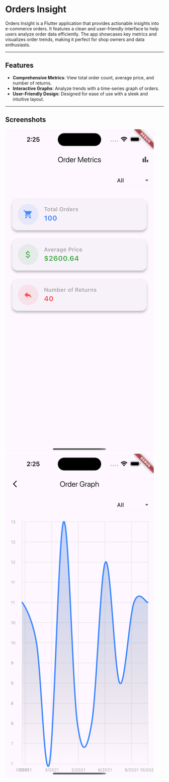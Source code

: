 # **Orders Insight**

Orders Insight is a Flutter application that provides actionable insights into e-commerce orders. It
features a clean and user-friendly interface to help users analyze order data efficiently. The app
showcases key metrics and visualizes order trends, making it perfect for shop owners and data
enthusiasts.

---

## **Features**

- **Comprehensive Metrics**: View total order count, average price, and number of returns.
- **Interactive Graphs**: Analyze trends with a time-series graph of orders.
- **User-Friendly Design**: Designed for ease of use with a sleek and intuitive layout.

---

## Screenshots

![Screenshot 1](screenshots/screen_1.png)
![Screenshot 2](screenshots/screen_2.png)
   
